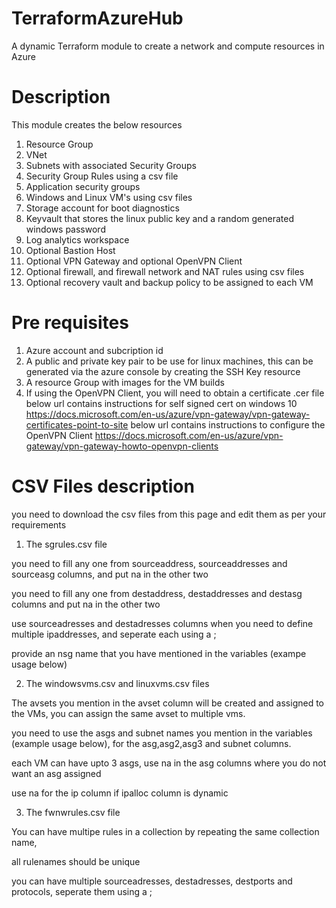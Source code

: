 # TerraformAzureHub
A dynamic Terraform module to create a network and compute resources in Azure

# Description
This module creates the below resources
1) Resource Group
2) VNet
3) Subnets with associated Security Groups
4) Security Group Rules using a csv file
5) Application security groups
6) Windows and Linux VM's using csv files
7) Storage account for boot diagnostics
8) Keyvault that stores the linux public key and a random generated windows password
9) Log analytics workspace
10) Optional Bastion Host
11) Optional VPN Gateway and optional OpenVPN Client
12) Optional firewall, and firewall network and NAT rules using csv files
13) Optional recovery vault and backup policy to be assigned to each VM

# Pre requisites
1) Azure account and subcription id
2) A public and private key pair to be use for linux machines, this can be generated via the azure console by creating the SSH Key resource
3) A resource Group with images for the VM builds
3) If using the OpenVPN Client, you will need to obtain a certificate .cer file
below url contains instructions for self signed cert on windows 10 
https://docs.microsoft.com/en-us/azure/vpn-gateway/vpn-gateway-certificates-point-to-site
below url contains instructions to configure the OpenVPN Client
https://docs.microsoft.com/en-us/azure/vpn-gateway/vpn-gateway-howto-openvpn-clients

# CSV Files description
you need to download the csv files from this page and edit them as per your requirements

1) The sgrules.csv file

you need to fill any one from sourceaddress, sourceaddresses and sourceasg columns, and put na in the other two

you need to fill any one from destaddress, destaddresses and destasg columns and put na in the other two

use sourceadresses and destadresses columns when you need to define multiple ipaddresses, and seperate each using a ;

provide an nsg name that you have mentioned in the variables (exampe usage below)



2) The windowsvms.csv and linuxvms.csv files

The avsets you mention in the avset column will be created and assigned to the VMs, you can assign the same avset to multiple vms.

you need to use the asgs and subnet names you mention in the variables (example usage below), for the asg,asg2,asg3 and subnet columns.

each VM can have upto 3 asgs, use na in the asg columns where you do not want an asg assigned

use na for the ip column if ipalloc column is dynamic



3) The fwnwrules.csv file

You can have multipe rules in a collection by repeating the same collection name,

all rulenames should be unique

you can have multiple sourceadresses, destadresses, destports and protocols, seperate them using a ;




